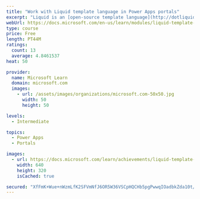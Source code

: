 ```yaml
---
title: "Work with Liquid template language in Power Apps portals"
excerpt: "Liquid is an [open-source template language](http://dotliquidmarkup.org/?azure-portal=true) that is integrated natively into Microsoft Power Apps portals. It acts as a bridge between Common Data Service and the HTML or text output that is sent to the browser. Liquid can be used to add dynamic content to pages and to create a variety of custom templates. Additionally, Liquid provides access only to the data and operations that are explicitly allowed by the portals."
webUrl: https://docs.microsoft.com/en-us/learn/modules/liquid-template-language/
type: course
price: Free
length: PT44M
ratings:
  count: 13
  average: 4.8461537
heat: 50

provider:
  name: Microsoft Learn
  domain: microsoft.com
  images:
    - url: /assets/images/organizations/microsoft.com-50x50.jpg
      width: 50
      height: 50

levels:
  - Intermediate

topics:
  - Power Apps
  - Portals

images:
  - url: https://docs.microsoft.com/learn/achievements/liquid-template-language-social.png
    width: 640
    height: 320
    isCached: true

secured: "XfFmK+Wue+nWzmLfK2SFVmNfJ6OR5W36VSCpHQCHb5pgPwwqIOadbkZda10t/7ZIrZflL8CJ1SzLg55Nk9oqpjaq2YKLzA9440uZ+HJ3aUe+xNby82EaukuH3HpOniq5y6ruAt5oQm96eSFT1ZIA0oKQDrjmJo/KAwc2MSLQLmrtCdqydPHrDcsvIBVUsNpLTnDP6wdzT3L7g10HEV1T8FeO5Ak0iSfnurVEDa1uJ035tkD+99uO8iw3brkVLgunoxYzNAv44QvWBuqES9+WfYf00soMC5UbzMGzIVrs2i7utr0CQIuuIcLdTRV3hFyclLsk9pdC8eSowA+T9UMuoqqfo6TSbgj8z5668PTnXoy0cvetSGfH3aMsiTQ45mOugdJlOJmSba0n0heX+Nc530f3nEEsbB6DHFE0YhA1xbY=;6NTql2vOxZNAO568goAy2Q=="
---
```


